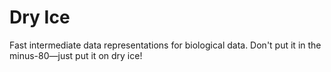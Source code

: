 # Dry Ice
Fast intermediate data representations for biological data. Don't put it in the minus-80—just put it on dry ice!
